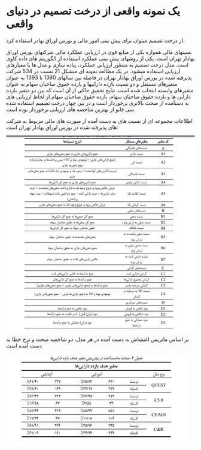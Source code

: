 # یک نمونه واقعی از درخت تصمیم در دنیای واقعی

از درخت تصمیم میتوان برای پیش بینی امور مالی و بورس اوراق بهادر استفاده کرد. 

نسبتهای مالی همواره یکی از منابع قوی در ارزیابی عملکرد مالی شرکتهای بورس اوراق بهادار تهران است. یکی از روشهای پیش بینی عملکرد استفاده از الگوریتم های داده کاوی است. مدل درخت تصمیم به منظور ارزیابی عملکرد، پیاده سازی و مدل ها با معیارهای ارزیابی استفاده میشود. در یک مطالعه نمونه ای متشکل 21 نسبت در 534 شرکت پذیرفته شده در بورس اوراق بهادار تهران در فاصله بین سالهای 1390 تا 1393 به عنوان متغیرهای مستقل و دو نسبت بازده داراییها و بازده حقوق صاحبان سهام به عنوان متغیرهای وابسته انتخاب شده است. نتایج تحقیق حاکی از آن است که بین دو متغیر بازده دارایی ها و بازده حقوق صاحبان سهام، بازده حقوق صاحبان سهام از لحاظ ارزیابی های به دستآمده از صحت بالاتری برخوردار است و در بین چهار درخت تصمیم استفاده شده سی فایو از بهترین شاخصه های ارزیابی برخوردار بوده است.

اطلاعات مجموعه ای از نسبت های به دست آمده از صورت های مالی مربوط به شرکت های پذیرفته شده در بورس اوراق بهادار تهران است:

![777](777.png)


بر اساس ماتریس اغتشاش به دست آمده در هر مدل، دو شاخصه صحت و نرخ خطا به دست آمده است

![888](888.png)
